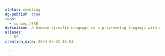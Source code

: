 ```yaml
---
status: seedling
dg-publish: true
tags:
  - concept/SRE
definition: A Domain Specific Language is a programming language with a higher level of abstraction optimized for a specific class of problems.
aliases:
  - DSL
creation_date: 2024-05-02 18:51

---
```

